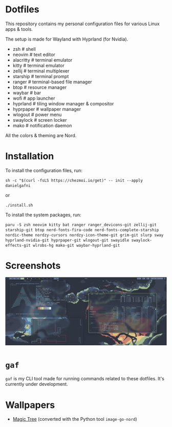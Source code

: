 # Dotfiles

This repository contains my personal configuration files for various Linux apps & tools.

The setup is made for Wayland with Hyprland (for Nvidia).

 - zsh  # shell
 - neovim  # text editor
 - alacritty  # terminal emulator
 - kitty  # terminal emulator
 - zellij  # terminal multiplexer
 - starship  # terminal prompt
 - ranger  # terminal-based file manager
 - btop  # resource manager
 - waybar  # bar
 - wofi  # app launcher
 - hyprland  # tiling window manager & compositor
 - hyprpaper  # wallpaper manager
 - wlogout  # power menu
 - swaylock  # screen locker
 - mako  # notification daemon

All the colors & theming are Nord.

# Installation

To install the configuration files, run:

```shell
sh -c "$(curl -fsLS https://chezmoi.io/get)" -- init --apply danielgafni
```
or
```shell
./install.sh
```

To install the system packages, run:

```shell
paru -S zsh neovim kitty bat ranger ranger_devicons-git zellij-git starship-git btop nerd-fonts-fira-code nerd-fonts-complete-starship nordic-theme nordzy-cursors nordzy-icon-theme-git grim-git slurp sway hyprland-nvidia-git hyprpaper-git wlogout-git swayidle swaylock-effects-git wlrobs-hg mako-git waybar-hyprland-git 
```

# Screenshots

![terminals](./screenshots/terminals.png)

# `gaf`

`gaf` is my CLI tool made for running commands related to these dotfiles. It's currently under development.

# Wallpapers

 - [Magic Tree](http://wallpaperswide.com/magical_tree_fantasy_art-wallpapers.html) (converted with the Python tool `image-go-nord`)
